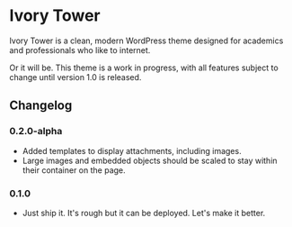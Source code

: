 # Ivory Tower

Ivory Tower is a clean, modern WordPress theme designed for academics and professionals who like to internet.

Or it will be. This theme is a work in progress, with all features subject to change until version 1.0 is released.

## Changelog

### 0.2.0-alpha

* Added templates to display attachments, including images.
* Large images and embedded objects should be scaled to stay within their container on the page.

### 0.1.0

* Just ship it. It's rough but it can be deployed. Let's make it better.